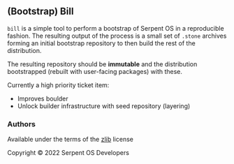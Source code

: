 ## (Bootstrap) Bill

`bill` is a simple tool to perform a bootstrap of Serpent OS in a reproducible fashion. The resulting output of the process is a small set of `.stone` archives forming an initial bootstrap repository to then
build the rest of the distribution.

The resulting repository should be **immutable** and the distribution bootstrapped (rebuilt with user-facing packages) with these.

Currently a high priority ticket item:

 - Improves boulder
 - Unlock builder infrastructure with seed repository (layering)

### Authors

Available under the terms of the [zlib](https://spdx.org/licenses/Zlib.html) license

Copyright &copy; 2022 Serpent OS Developers